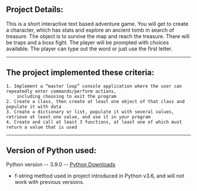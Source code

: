 ## Project Details:
This is a short interactive text based adventure game. You will get to create a character, which has stats and explore an ancient tomb in search of treasure. The object is to survive the map and reach the treasure. There will be traps and a boss fight. The player will be prompted with choices available. The player can type out the word or just use the first letter. 

---
## The project implemented these criteria:

    1. Implement a “master loop” console application where the user can repeatedly enter commands/perform actions, 
        including choosing to exit the program
    2. Create a class, then create at least one object of that class and populate it with data
    3. Create a dictionary or list, populate it with several values, retrieve at least one value, and use it in your program
    4. Create and call at least 3 functions, at least one of which must return a value that is used

---
## Version of Python used:
Python version -- 3.9.0 -- [Python Downloads](https://www.python.org/downloads/)
* f-string method used in project introduced in Python v3.6, and will not work with previous versions.